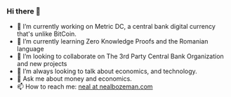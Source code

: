 ### Hi there 👋
- 🔭 I’m currently working on Metric DC, a central bank digital currency that's unlike BitCoin.
- 🌱 I’m currently learning Zero Knowledge Proofs and the Romanian language
- 👯 I’m looking to collaborate on The 3rd Party Central Bank Organization and new projects
- 🤔 I’m always looking to talk about economics, and technology.
- 💬 Ask me about money and economics.
- 📫 How to reach me: [neal at nealbozeman.com](https://nealbozeman.com "Neal's Homepage")

<!--
**NealBozeman/NealBozeman** is a ✨ _special_ ✨ repository because its `README.md` (this file) appears on your GitHub profile.

Here are some ideas to get you started:

- 🔭 I’m currently working on ...
- 🌱 I’m currently learning ...
- 👯 I’m looking to collaborate on ...
- 🤔 I’m looking for help with ...
- 💬 Ask me about ...
- 📫 How to reach me: ...
- 😄 Pronouns: ...
- ⚡ Fun fact: ...
-->
